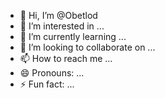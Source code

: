 - 👋 Hi, I’m @Obetlod
- 👀 I’m interested in ...
- 🌱 I’m currently learning ...
- 💞️ I’m looking to collaborate on ...
- 📫 How to reach me ...
- 😄 Pronouns: ...
- ⚡ Fun fact: ...

<!---
Obetlod/Obetlod is a ✨ special ✨ repository because its `README.md` (this file) appears on your GitHub profile.
You can click the Preview link to take a look at your changes.
--->

